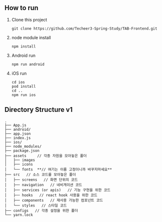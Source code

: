 ## How to run

1. Clone this project
    
    ```
    git clone https://github.com/Techeer3-Spring-Study/TAB-Frontend.git
    ```

2. node module install
    
    ```
   npm install
    ```


3. Android run
    
    ```
    npm run android
    ```
    
4. iOS run
    
    ```
    cd ios
    pod install
    cd ..
    npm run ios
    ```
    

## Directory Structure v1

```
.
├── App.js
├── android/
├── app.json
├── index.js
├── ios/
├── node_modules/
├── package.json
├── assets     // 각종 자원을 모아놓은 폴더
│   ├── images
│   ├── icons
│   └── fonts  **// 여기는 이름 고정이니까 바꾸지마세요**
├── src   // 소스 코드를 모아놓은 폴더
│   ├── screens   // 화면 단위의 코드
│   ├── navigation   // 네비게이션 코드
│   ├── services (or apis)   // 기능 구현을 위한 코드
│   ├── hooks   // react hook 사용을 위한 코드
│   ├── components   // 재사용 가능한 컴포넌트 코드
│   └── styles   // 스타일 코드
├── configs   // 각종 설정을 위한 폴더
└── yarn.lock
```

